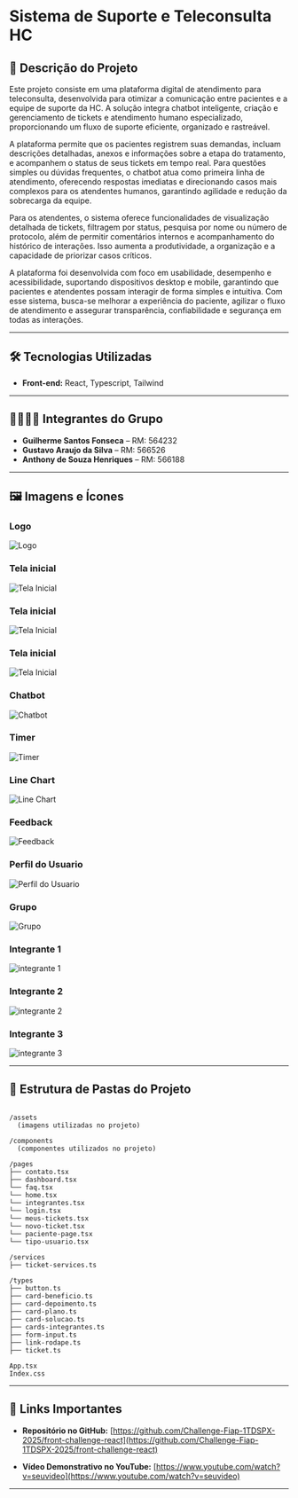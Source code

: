 # Sistema de Suporte e Teleconsulta HC

## 📌 Descrição do Projeto
Este projeto consiste em uma plataforma digital de atendimento para teleconsulta, desenvolvida para otimizar a comunicação entre pacientes e a equipe de suporte da HC. A solução integra chatbot inteligente, criação e gerenciamento de tickets e atendimento humano especializado, proporcionando um fluxo de suporte eficiente, organizado e rastreável.

A plataforma permite que os pacientes registrem suas demandas, incluam descrições detalhadas, anexos e informações sobre a etapa do tratamento, e acompanhem o status de seus tickets em tempo real. Para questões simples ou dúvidas frequentes, o chatbot atua como primeira linha de atendimento, oferecendo respostas imediatas e direcionando casos mais complexos para os atendentes humanos, garantindo agilidade e redução da sobrecarga da equipe.

Para os atendentes, o sistema oferece funcionalidades de visualização detalhada de tickets, filtragem por status, pesquisa por nome ou número de protocolo, além de permitir comentários internos e acompanhamento do histórico de interações. Isso aumenta a produtividade, a organização e a capacidade de priorizar casos críticos.

A plataforma foi desenvolvida com foco em usabilidade, desempenho e acessibilidade, suportando dispositivos desktop e mobile, garantindo que pacientes e atendentes possam interagir de forma simples e intuitiva. Com esse sistema, busca-se melhorar a experiência do paciente, agilizar o fluxo de atendimento e assegurar transparência, confiabilidade e segurança em todas as interações.

---

## 🛠 Tecnologias Utilizadas
- **Front-end:** React, Typescript, Tailwind  


---

## 👨‍👩‍👧‍👦 Integrantes do Grupo

- **Guilherme Santos Fonseca** – RM: 564232  
- **Gustavo Araujo da Silva** – RM: 566526  
- **Anthony de Souza Henriques** – RM: 566188  

---

## 🖼 Imagens e Ícones
### Logo
![Logo](./src/assets/logo-challenge.png) 

### Tela inicial
![Tela Inicial](./src/assets/pexels-karolina-grabowska-7195310.jpg)  

### Tela inicial
![Tela Inicial](./src/assets/26601499_85z_2201_w009_n001_95c_p6_95%201.png)  

### Tela inicial
![Tela Inicial](./src/assets/7709378_3731957%201.png)  

### Chatbot
![Chatbot](./src/assets/bot.png)  

### Timer
![Timer](./src/assets/timer.png)  

### Line Chart
![Line Chart](./src/assets/line-chart.png) 

### Feedback
![Feedback](./src/assets/line-chart.png)  

### Perfil do Usuario
![Perfil do Usuario](./src/assets/profile-user.png)  

### Grupo
![Grupo](./src/assets/group.png)  

### Integrante 1 
![integrante 1 ](./src/assets/gustavo.jpg)  

### Integrante 2 
![integrante 2 ](./src/assets/guilherme.jpg)  

### Integrante 3 
![integrante 3 ](./src/assets/anthony.jpg)  

---

## 📂 Estrutura de Pastas do Projeto

```

/assets
  (imagens utilizadas no projeto)

/components
  (componentes utilizados no projeto)

/pages
├── contato.tsx
├── dashboard.tsx
└── faq.tsx 
└── home.tsx 
└── integrantes.tsx 
└── login.tsx 
└── meus-tickets.tsx 
└── novo-ticket.tsx 
└── paciente-page.tsx 
└── tipo-usuario.tsx 

/services
├── ticket-services.ts

/types
├── button.ts
├── card-beneficio.ts
├── card-depoimento.ts
├── card-plano.ts
├── card-solucao.ts
├── cards-integrantes.ts
├── form-input.ts
├── link-rodape.ts
├── ticket.ts

App.tsx
Index.css

```

---

## 🔗 Links Importantes
- **Repositório no GitHub:** [https://github.com/Challenge-Fiap-1TDSPX-2025/front-challenge-react](https://github.com/Challenge-Fiap-1TDSPX-2025/front-challenge-react)

- **Vídeo Demonstrativo no YouTube:** [https://www.youtube.com/watch?v=seuvideo](https://www.youtube.com/watch?v=seuvideo)  

---